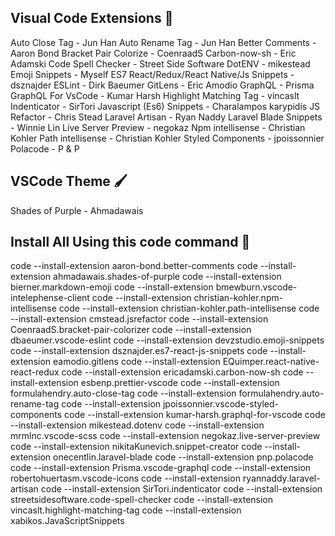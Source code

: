 ## Visual Code Extensions 🧩

Auto Close Tag  - Jun Han
Auto Rename Tag - Jun Han
Better Comments - Aaron Bond
Bracket Pair Colorize - CoenraadS
Carbon-now-sh - Eric Adamski
Code Spell Checker - Street Side Software
DotENV - mikestead
Emoji Snippets - Myself
ES7 React/Redux/React Native/Js Snippets - dsznajder
ESLint - Dirk Baeumer
GitLens - Eric Amodio
GraphQL - Prisma
GraphQL For VsCode - Kumar Harsh
Highlight Matching Tag - vincaslt
Indenticator - SirTori
Javascript (Es6) Snippets - Charalampos karypidis
JS Refactor - Chris Stead
Laravel Artisan - Ryan Naddy
Laravel Blade Snippets - Winnie Lin
Live Server Preview - negokaz
Npm intellisense - Christian Kohler
Path intellisense - Christian Kohler
Styled Components - jpoissonnier
Polacode - P & P

## VSCode Theme 🖌️
Shades of Purple - Ahmadawais
 
## Install All Using this code command 💽

code --install-extension aaron-bond.better-comments
code --install-extension ahmadawais.shades-of-purple
code --install-extension bierner.markdown-emoji
code --install-extension bmewburn.vscode-intelephense-client
code --install-extension christian-kohler.npm-intellisense
code --install-extension christian-kohler.path-intellisense
code --install-extension cmstead.jsrefactor
code --install-extension CoenraadS.bracket-pair-colorizer
code --install-extension dbaeumer.vscode-eslint
code --install-extension devzstudio.emoji-snippets
code --install-extension dsznajder.es7-react-js-snippets
code --install-extension eamodio.gitlens
code --install-extension EQuimper.react-native-react-redux
code --install-extension ericadamski.carbon-now-sh
code --install-extension esbenp.prettier-vscode 
code --install-extension formulahendry.auto-close-tag
code --install-extension formulahendry.auto-rename-tag
code --install-extension jpoissonnier.vscode-styled-components
code --install-extension kumar-harsh.graphql-for-vscode
code --install-extension mikestead.dotenv
code --install-extension mrmlnc.vscode-scss
code --install-extension negokaz.live-server-preview
code --install-extension nikitaKunevich.snippet-creator
code --install-extension onecentlin.laravel-blade
code --install-extension pnp.polacode
code --install-extension Prisma.vscode-graphql
code --install-extension robertohuertasm.vscode-icons
code --install-extension ryannaddy.laravel-artisan
code --install-extension SirTori.indenticator
code --install-extension streetsidesoftware.code-spell-checker
code --install-extension vincaslt.highlight-matching-tag
code --install-extension xabikos.JavaScriptSnippets

